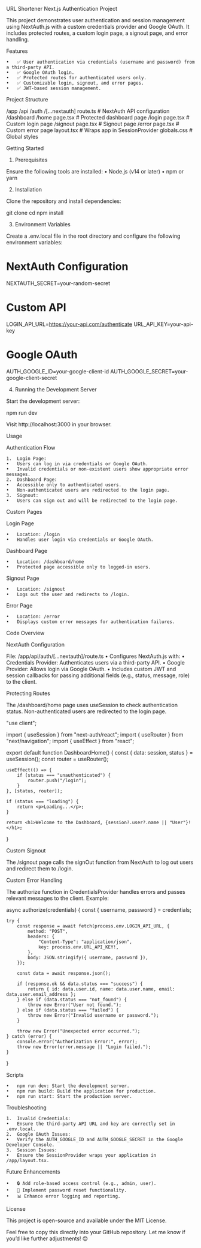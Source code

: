URL Shortener Next.js Authentication Project

This project demonstrates user authentication and session management using NextAuth.js with a custom credentials provider and Google OAuth. It includes protected routes, a custom login page, a signout page, and error handling.

Features

	•	✅ User authentication via credentials (username and password) from a third-party API.
	•	✅ Google OAuth login.
	•	✅ Protected routes for authenticated users only.
	•	✅ Customizable login, signout, and error pages.
	•	✅ JWT-based session management.

Project Structure

/app
  /api
    /auth
      /[...nextauth]
        route.ts         # NextAuth API configuration
  /dashboard
    /home
      page.tsx          # Protected dashboard page
  /login
    page.tsx            # Custom login page
  /signout
    page.tsx            # Signout page
  /error
    page.tsx            # Custom error page
  layout.tsx            # Wraps app in SessionProvider
  globals.css           # Global styles

Getting Started

1. Prerequisites

Ensure the following tools are installed:
	•	Node.js (v14 or later)
	•	npm or yarn

2. Installation

Clone the repository and install dependencies:

git clone <repository-url>
cd <project-folder>
npm install

3. Environment Variables

Create a .env.local file in the root directory and configure the following environment variables:

# NextAuth Configuration
NEXTAUTH_SECRET=your-random-secret

# Custom API
LOGIN_API_URL=https://your-api.com/authenticate
URL_API_KEY=your-api-key

# Google OAuth
AUTH_GOOGLE_ID=your-google-client-id
AUTH_GOOGLE_SECRET=your-google-client-secret

4. Running the Development Server

Start the development server:

npm run dev

Visit http://localhost:3000 in your browser.

Usage

Authentication Flow

	1.	Login Page:
	•	Users can log in via credentials or Google OAuth.
	•	Invalid credentials or non-existent users show appropriate error messages.
	2.	Dashboard Page:
	•	Accessible only to authenticated users.
	•	Non-authenticated users are redirected to the login page.
	3.	Signout:
	•	Users can sign out and will be redirected to the login page.

Custom Pages

Login Page

	•	Location: /login
	•	Handles user login via credentials or Google OAuth.

Dashboard Page

	•	Location: /dashboard/home
	•	Protected page accessible only to logged-in users.

Signout Page

	•	Location: /signout
	•	Logs out the user and redirects to /login.

Error Page

	•	Location: /error
	•	Displays custom error messages for authentication failures.

Code Overview

NextAuth Configuration

File: /app/api/auth/[...nextauth]/route.ts
	•	Configures NextAuth.js with:
	•	Credentials Provider: Authenticates users via a third-party API.
	•	Google Provider: Allows login via Google OAuth.
	•	Includes custom JWT and session callbacks for passing additional fields (e.g., status, message, role) to the client.

Protecting Routes

The /dashboard/home page uses useSession to check authentication status. Non-authenticated users are redirected to the login page.

"use client";

import { useSession } from "next-auth/react";
import { useRouter } from "next/navigation";
import { useEffect } from "react";

export default function DashboardHome() {
    const { data: session, status } = useSession();
    const router = useRouter();

    useEffect(() => {
        if (status === "unauthenticated") {
            router.push("/login");
        }
    }, [status, router]);

    if (status === "loading") {
        return <p>Loading...</p>;
    }

    return <h1>Welcome to the Dashboard, {session?.user?.name || "User"}!</h1>;
}

Custom Signout

The /signout page calls the signOut function from NextAuth to log out users and redirect them to /login.

Custom Error Handling

The authorize function in CredentialsProvider handles errors and passes relevant messages to the client. Example:

async authorize(credentials) {
    const { username, password } = credentials;

    try {
        const response = await fetch(process.env.LOGIN_API_URL, {
            method: "POST",
            headers: {
                "Content-Type": "application/json",
                key: process.env.URL_API_KEY!,
            },
            body: JSON.stringify({ username, password }),
        });

        const data = await response.json();

        if (response.ok && data.status === "success") {
            return { id: data.user.id, name: data.user.name, email: data.user.email_address };
        } else if (data.status === "not_found") {
            throw new Error("User not found.");
        } else if (data.status === "failed") {
            throw new Error("Invalid username or password.");
        }

        throw new Error("Unexpected error occurred.");
    } catch (error) {
        console.error("Authorization Error:", error);
        throw new Error(error.message || "Login failed.");
    }
}

Scripts

	•	npm run dev: Start the development server.
	•	npm run build: Build the application for production.
	•	npm run start: Start the production server.

Troubleshooting

	1.	Invalid Credentials:
	•	Ensure the third-party API URL and key are correctly set in .env.local.
	2.	Google OAuth Issues:
	•	Verify the AUTH_GOOGLE_ID and AUTH_GOOGLE_SECRET in the Google Developer Console.
	3.	Session Issues:
	•	Ensure the SessionProvider wraps your application in /app/layout.tsx.

Future Enhancements

	•	🔒 Add role-based access control (e.g., admin, user).
	•	🔑 Implement password reset functionality.
	•	📊 Enhance error logging and reporting.

License

This project is open-source and available under the MIT License.

Feel free to copy this directly into your GitHub repository. Let me know if you’d like further adjustments! 😊